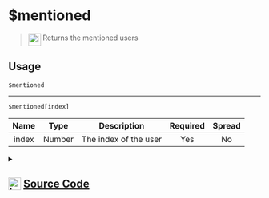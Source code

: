 # $mentioned
> <img align="top" src="https://upload.wikimedia.org/wikipedia/commons/thumb/e/e4/Infobox_info_icon.svg/160px-Infobox_info_icon.svg.png?20150409153300" alt="image" width="25" height="auto"> Returns the mentioned users
## Usage
```
$mentioned
```
---
```
$mentioned[index]
```
| Name | Type | Description | Required | Spread
| :---: | :---: | :---: | :---: | :---: |
index | Number | The index of the user | Yes | No
<details>
<summary>
    
## <img align="top" src="https://cdn4.iconfinder.com/data/icons/iconsimple-logotypes/512/github-512.png" alt="image" width="25" height="auto">  [Source Code](https://github.com/tryforge/ForgeScript-V2/blob/main/src/native/mentioned.ts)
    
</summary>
    
```ts
import { ArgType, NativeFunction, Return } from "../structures"

export default new NativeFunction({
    name: "$mentioned",
    brackets: false,
    description: "Returns the mentioned users",
    unwrap: true,
    args: [
        {
            name: "index",
            description: "The index of the user",
            rest: false,
            type: ArgType.Number,
            required: true
        }
    ],
    execute(ctx, [ i ]) {
        return Return.success(
            this.hasFields ?
                ctx.message?.mentions.users.at(i)?.id :
                ctx.message?.mentions.users.map(x => x.id).join(", ")
        )
    },
})
```
    
</details>
